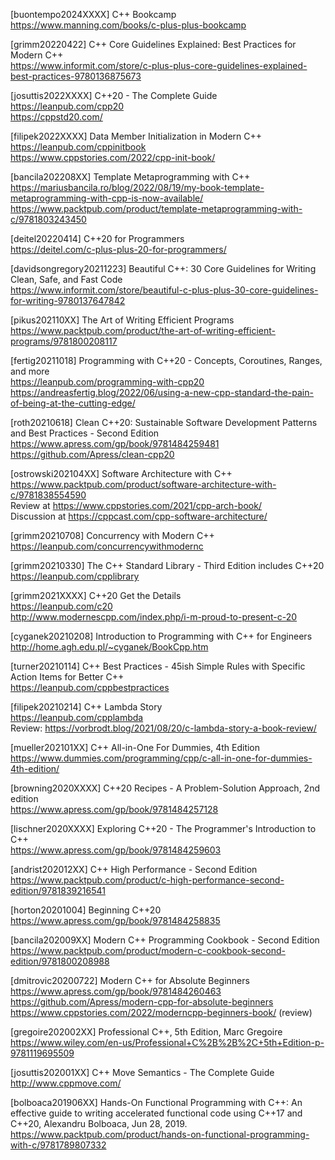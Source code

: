 [buontempo2024XXXX] C++ Bookcamp<br>
https://www.manning.com/books/c-plus-plus-bookcamp

[grimm20220422] C++ Core Guidelines Explained: Best Practices for Modern C++<br>
https://www.informit.com/store/c-plus-plus-core-guidelines-explained-best-practices-9780136875673

[josuttis2022XXXX] C++20 - The Complete Guide<br>
https://leanpub.com/cpp20<br>
https://cppstd20.com/

[filipek2022XXXX] Data Member Initialization in Modern C++<br>
https://leanpub.com/cppinitbook<br>
https://www.cppstories.com/2022/cpp-init-book/
  
[bancila202208XX] Template Metaprogramming with C++<br>
https://mariusbancila.ro/blog/2022/08/19/my-book-template-metaprogramming-with-cpp-is-now-available/<br>
https://www.packtpub.com/product/template-metaprogramming-with-c/9781803243450

[deitel20220414] C++20 for Programmers<br>
https://deitel.com/c-plus-plus-20-for-programmers/

[davidsongregory20211223] Beautiful C++: 30 Core Guidelines for Writing Clean, Safe, and Fast Code<br>
https://www.informit.com/store/beautiful-c-plus-plus-30-core-guidelines-for-writing-9780137647842

[pikus202110XX] The Art of Writing Efficient Programs<br>
https://www.packtpub.com/product/the-art-of-writing-efficient-programs/9781800208117

[fertig20211018] Programming with C++20 - Concepts, Coroutines, Ranges, and more<br>
https://leanpub.com/programming-with-cpp20<br>
https://andreasfertig.blog/2022/06/using-a-new-cpp-standard-the-pain-of-being-at-the-cutting-edge/

[roth20210618] Clean C++20: Sustainable Software Development Patterns and Best Practices - Second Edition<br>
https://www.apress.com/gp/book/9781484259481<br>
https://github.com/Apress/clean-cpp20
  
[ostrowski202104XX] Software Architecture with C++<br>
https://www.packtpub.com/product/software-architecture-with-c/9781838554590<br>
Review at https://www.cppstories.com/2021/cpp-arch-book/<br>
Discussion at https://cppcast.com/cpp-software-architecture/

[grimm20210708] Concurrency with Modern C++<br>
https://leanpub.com/concurrencywithmodernc

[grimm20210330] The C++ Standard Library - Third Edition includes C++20<br>
https://leanpub.com/cpplibrary

[grimm2021XXXX] C++20 Get the Details<br>
https://leanpub.com/c20<br>
http://www.modernescpp.com/index.php/i-m-proud-to-present-c-20

[cyganek20210208] Introduction to Programming with C++ for Engineers<br>
http://home.agh.edu.pl/~cyganek/BookCpp.htm

[turner20210114] C++ Best Practices - 45ish Simple Rules with Specific Action Items for Better C++<br>
https://leanpub.com/cppbestpractices

[filipek20210214] C++ Lambda Story<br>
https://leanpub.com/cpplambda<br>
Review: https://vorbrodt.blog/2021/08/20/c-lambda-story-a-book-review/

[mueller202101XX] C++ All-in-One For Dummies, 4th Edition<br>
https://www.dummies.com/programming/cpp/c-all-in-one-for-dummies-4th-edition/

[browning2020XXXX] C++20 Recipes - A Problem-Solution Approach, 2nd edition<br>
https://www.apress.com/gp/book/9781484257128

[lischner2020XXXX] Exploring C++20 - The Programmer's Introduction to C++<br>
https://www.apress.com/gp/book/9781484259603

[andrist202012XX] C++ High Performance - Second Edition<br>
https://www.packtpub.com/product/c-high-performance-second-edition/9781839216541

[horton20201004] Beginning C++20<br>
https://www.apress.com/gp/book/9781484258835

[bancila202009XX] Modern C++ Programming Cookbook - Second Edition<br>
https://www.packtpub.com/product/modern-c-cookbook-second-edition/9781800208988

[dmitrovic20200722] Modern C++ for Absolute Beginners<br>
https://www.apress.com/gp/book/9781484260463<br>
https://github.com/Apress/modern-cpp-for-absolute-beginners<br>
https://www.cppstories.com/2022/moderncpp-beginners-book/ (review)

[gregoire202002XX] Professional C++, 5th Edition, Marc Gregoire<br>
https://www.wiley.com/en-us/Professional+C%2B%2B%2C+5th+Edition-p-9781119695509

[josuttis202001XX] C++ Move Semantics - The Complete Guide<br>
http://www.cppmove.com/

[bolboaca201906XX] Hands-On Functional Programming with C++: An effective guide to writing accelerated functional code using C++17 and C++20, Alexandru Bolboaca, Jun 28, 2019.<br>
https://www.packtpub.com/product/hands-on-functional-programming-with-c/9781789807332
